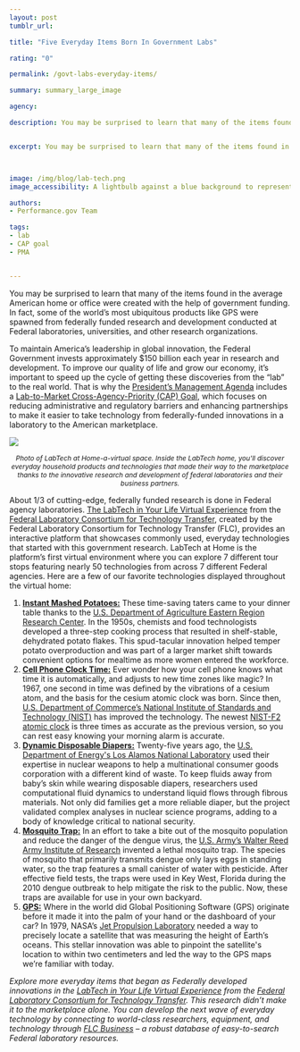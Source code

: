 ```yaml
---
layout: post
tumblr_url:

title: "Five Everyday Items Born In Government Labs"

rating: "0"

permalink: /govt-labs-everyday-items/

summary: summary_large_image

agency:

description: You may be surprised to learn that many of the items found in the average American home or office were created with the help of government funding. In fact, some of the world’s most ubiquitous products like GPS were spawned from federally funded research and development conducted at Federal laboratories, universities, and other research organizations.


excerpt: You may be surprised to learn that many of the items found in the average American home or office were created with the help of government funding. In fact, some of the world’s most ubiquitous products like GPS were spawned from federally funded research and development conducted at Federal laboratories, universities, and other research organizations.



image: /img/blog/lab-tech.png
image_accessibility: A lightbulb against a blue background to represent inventive ideas

authors:
- Performance.gov Team

tags:
- lab
- CAP goal
- PMA


---
```

You may be surprised to learn that many of the items found in the average American home or office were created with the help of government funding. In fact, some of the world’s most ubiquitous products like GPS were spawned from federally funded research and development conducted at Federal laboratories, universities, and other research organizations.

To maintain America’s leadership in global innovation, the Federal Government invests approximately $150 billion each year in research and development. To improve our quality of life and grow our economy, it’s important to speed up the cycle of getting these discoveries from the “lab” to the real world. That is why the [President’s Management Agenda](https://www.performance.gov/PMA/PMA.html) includes a [Lab-to-Market Cross-Agency-Priority (CAP) Goal](https://www.performance.gov/CAP/lab-to-market/), which focuses on reducing administrative and regulatory barriers and enhancing partnerships to make it easier to take technology from federally-funded innovations in a laboratory to the American marketplace.

<a href="{{ site.baseurl }}/img/blog/lab-tech-tool.PNG"><img src="{{ site.baseurl }}/img/blog/lab-tech-tool.PNG"></a>
<center><i style="font-size: 12px;">Photo of LabTech at Home-a-virtual space. Inside the LabTech home, you'll discover everyday household products and technologies that made their way to the marketplace thanks to the innovative research and development of federal laboratories and their business partners.</i></center>

About 1/3 of cutting-edge, federally funded research is done in Federal agency laboratories. [The LabTech in Your Life Virtual Experience](https://www.youvisit.com/tour/119761/?pl=v&hover=0&embed_type=immersive&embed=695087907857365360&ab=a_6&reff=https%3A%2F%2Fwww.federallabs.org%2Fsuccesses%2Flabtech-in-your-life) from the [Federal Laboratory Consortium for Technology Transfer](https://www.federallabs.org/), created by the Federal Laboratory Consortium for Technology Transfer (FLC), provides an interactive platform that showcases commonly used, everyday technologies that started with this government research. LabTech at Home is the platform’s first virtual environment where you can explore 7 different tour stops featuring nearly 50 technologies from across 7 different Federal agencies. Here are a few of our favorite technologies displayed throughout the virtual home:

1. [**Instant Mashed Potatoes:**](https://www.federallabs.org/successes/success-stories/ars-brings-instant-mashed-potatoes-to-the-dinner-table) These time-saving taters came to your dinner table thanks to the [U.S. Department of Agriculture Eastern Region Research Center](https://www.ars.usda.gov/northeast-area/wyndmoor-pa/eastern-regional-research-center/). In the 1950s, chemists and food technologists developed a three-step cooking process that resulted in shelf-stable, dehydrated potato flakes. This spud-tacular innovation helped temper potato overproduction and was part of a larger market shift towards convenient options for mealtime as more women entered the workforce.
2. [**Cell Phone Clock Time:**](https://www.federallabs.org/successes/success-stories/keeping-time-nist-f2-atomic-clock) Ever wonder how your cell phone knows what time it is automatically, and adjusts to new time zones like magic? In 1967, one second in time was defined by the vibrations of a cesium atom, and the basis for the cesium atomic clock was born. Since then, [U.S. Department of Commerce’s National Institute of Standards and Technology (NIST)](https://www.nist.gov/) has improved the technology. The newest [NIST-F2 atomic clock](https://www.nist.gov/pml/time-and-frequency-division/background-how-nist-f2-works) is three times as accurate as the previous version, so you can rest easy knowing your morning alarm is accurate.
3. [**Dynamic Disposable Diapers:**](https://www.federallabs.org/successes/success-stories/diaper-dynamics) Twenty-five years ago, the [U.S. Department of Energy's Los Alamos National Laboratory](https://www.lanl.gov/) used their expertise in nuclear weapons to help a multinational consumer goods corporation with a different kind of waste. To keep fluids away from baby’s skin while wearing disposable diapers, researchers used computational fluid dynamics to understand liquid flows through fibrous materials. Not only did families get a more reliable diaper, but the project validated complex analyses in nuclear science programs, adding to a body of knowledge critical to national security.
4. [**Mosquito Trap:**](https://www.federallabs.org/successes/success-stories/dod-lethal-mosquito-breeding-container) In an effort to take a bite out of the mosquito population and reduce the danger of the dengue virus, the [U.S. Army’s Walter Reed Army Institute of Research](https://www.wrair.army.mil/) invented a lethal mosquito trap. The species of mosquito that primarily transmits dengue only lays eggs in standing water, so the trap features a small canister of water with pesticide. After effective field tests, the traps were used in Key West, Florida during the 2010 dengue outbreak to help mitigate the risk to the public. Now, these traps are available for use in your own backyard.
5. [**GPS:**](https://www.federallabs.org/successes/success-stories/gps-software-packages-deliver-positioning-solutions) Where in the world did Global Positioning Software (GPS) originate before it made it into the palm of your hand or the dashboard of your car? In 1979, NASA’s [Jet Propulsion Laboratory](https://www.jpl.nasa.gov/) needed a way to precisely locate a satellite that was measuring the height of Earth’s oceans. This stellar innovation was able to pinpoint the satellite's location to within two centimeters and led the way to the GPS maps we’re familiar with today.

*Explore more everyday items that began as Federally developed innovations in the [LabTech in Your Life Virtual Experience](https://www.youvisit.com/tour/119761/?pl=v&hover=0&embed_type=immersive&embed=695087907857365360&ab=a_6&reff=https%3A%2F%2Fwww.federallabs.org%2Fsuccesses%2Flabtech-in-your-life) from the [Federal Laboratory Consortium for Technology Transfer](https://www.federallabs.org/). This research didn’t make it to the marketplace alone. You can develop the next wave of everyday technology by connecting to world-class researchers, equipment, and technology through [FLC Business](https://www.federallabs.org/flcbusiness) – a robust database of easy-to-search Federal laboratory resources.*
